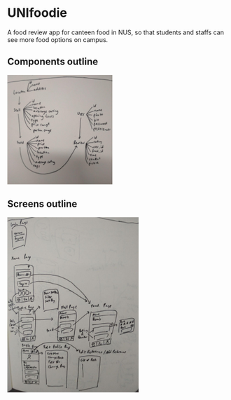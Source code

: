 # UNIfoodie
A food review app for canteen food in NUS, so that students and staffs can see more food options on campus.

## Components outline
<img src="components.jpg" height="250" alt="Components outline">

## Screens outline
<img src="screens.jpg" height="400" alt="Screens outline">

